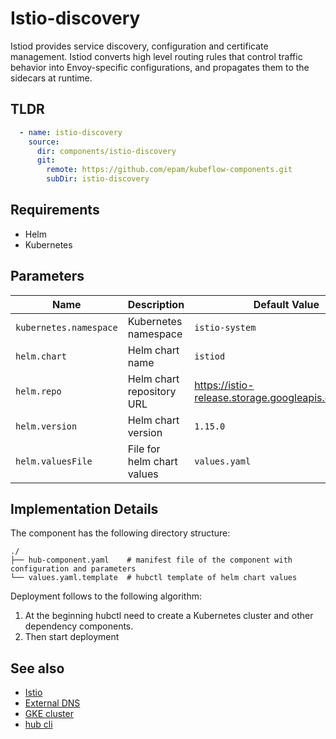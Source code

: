 # Istio-discovery

Istiod provides service discovery, configuration and certificate management. Istiod converts high level routing rules that control traffic behavior into Envoy-specific configurations, and propagates them to the sidecars at runtime.

## TLDR

```yaml
  - name: istio-discovery
    source:
      dir: components/istio-discovery
      git:
        remote: https://github.com/epam/kubeflow-components.git
        subDir: istio-discovery
```

## Requirements

- Helm
- Kubernetes

## Parameters

| Name                   | Description                | Default Value                                         | Required |
|------------------------|----------------------------|-------------------------------------------------------|:--------:|
| `kubernetes.namespace` | Kubernetes namespace       | `istio-system`                                        |          |
| `helm.chart`           | Helm chart name            | `istiod`                                              |          |
| `helm.repo`            | Helm chart repository URL  | <https://istio-release.storage.googleapis.com/charts> |          |
| `helm.version`         | Helm chart version         | `1.15.0`                                              |          |
| `helm.valuesFile`      | File for helm chart values | `values.yaml`                                         |          |

## Implementation Details

The component has the following directory structure:
```text
./
├── hub-component.yaml    # manifest file of the component with configuration and parameters
└── values.yaml.template  # hubctl template of helm chart values
```

Deployment follows to the following algorithm:
1. At the beginning hubctl need to create a Kubernetes cluster and other dependency components.
2. Then start deployment

## See also

* [Istio](https://istio.io/)
* [External DNS](https://github.com/kubernetes-sigs/external-dns)
* [GKE cluster](https://github.com/agilestacks/google-components/tree/main/gke-gcloud)
* [hub cli](https://github.com/agilestacks/hub/wiki)